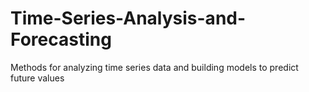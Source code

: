 # Time-Series-Analysis-and-Forecasting
Methods for analyzing time series data and building models to predict future values
